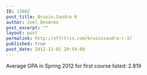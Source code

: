 ```yaml
---
ID: 13002
post_title: Brusin,Sandra R
author: Joel DesArmo
post_excerpt: ""
layout: post
permalink: http://effrtlss.com/brusinsandra-r-3/
published: true
post_date: 2012-11-02 20:54:08
---
```

<p>Average GPA in Spring 2012 for first course listed: 2.819</p>